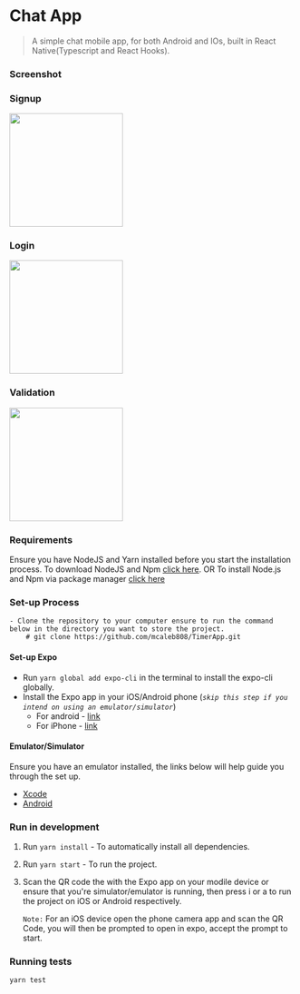 # Chat App

> A simple chat mobile app, for both Android and IOs, built in React Native(Typescript and React Hooks).

### Screenshot

### Signup

<img src='./demo/signup.gif' width=200>

### Login

<img src='./demo/login-chat.gif' width=200>

### Validation

<img src='./demo/validation.gif' width=200>

### Requirements

Ensure you have NodeJS and Yarn installed before you start the installation process.
To download NodeJS and Npm [click here](https://nodejs.org/en/download/). OR To install Node.js and Npm via package manager [click here](https://nodejs.org/en/download/package-manager/)

### Set-up Process

```
- Clone the repository to your computer ensure to run the command below in the directory you want to store the project.
    # git clone https://github.com/mcaleb808/TimerApp.git
```

#### Set-up Expo

- Run `yarn global add expo-cli` in the terminal to install the expo-cli globally.
- Install the Expo app in your iOS/Android phone (_`skip this step if you intend on using an emulator/simulator`_)
  - For android - [link](https://play.google.com/store/apps/details?id=host.exp.exponent)
  - For iPhone - [link](https://itunes.com/apps/exponent)

#### Emulator/Simulator

Ensure you have an emulator installed, the links below will help guide you through the set up.

- [Xcode](https://facebook.github.io/react-native/docs/getting-started#xcode)
- [Android](https://facebook.github.io/react-native/docs/getting-started#android-development-environment)

### Run in development

1. Run `yarn install` - To automatically install all dependencies.
2. Run `yarn start` - To run the project.
3. Scan the QR code the with the Expo app on your modile device or ensure that you're simulator/emulator is running, then press i or a to run the project on iOS or Android respectively.

   `Note:` For an iOS device open the phone camera app and scan the QR Code, you will then be prompted to open in expo, accept the prompt to start.

### Running tests

`yarn test`

